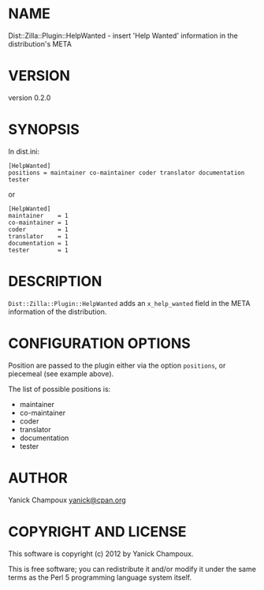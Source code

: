 # NAME

Dist::Zilla::Plugin::HelpWanted - insert 'Help Wanted' information in the distribution's META

# VERSION

version 0.2.0

# SYNOPSIS

In dist.ini:

    [HelpWanted]
    positions = maintainer co-maintainer coder translator documentation tester

or

    [HelpWanted]
    maintainer    = 1
    co-maintainer = 1
    coder         = 1
    translator    = 1
    documentation = 1
    tester        = 1

# DESCRIPTION

`Dist::Zilla::Plugin::HelpWanted` adds an
`x_help_wanted` field in the META information of the 
distribution.

# CONFIGURATION OPTIONS

Position  are passed to the plugin either via the 
option `positions`, or piecemeal (see example above).

The list of possible positions is:

- maintainer    
- co-maintainer
- coder       
- translator 
- documentation
- tester

# AUTHOR

Yanick Champoux <yanick@cpan.org>

# COPYRIGHT AND LICENSE

This software is copyright (c) 2012 by Yanick Champoux.

This is free software; you can redistribute it and/or modify it under
the same terms as the Perl 5 programming language system itself.